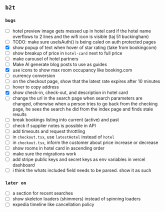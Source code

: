 ## `b2t`

<!-- TODO: do these -->

### `bugs`

-   [ ] hotel preview image gets messed up in hotel card if the hotel name overflows to 2 lines and the wifi icon is visible (taj 51 buckingham)
-   [ ] TODO: make sure useIsAuth() is being caled on auth protected pages
-   [x] show popup of text when hover of star rating (take from bookingcom)
-   [ ] show breakup of price in `hotel-card` next to full price
-   [ ] make carousel of hotel partners
-   [ ] Make AI generate blog posts to use as guides
-   [x] use icons to show max room occupancy like booking.com
-   [ ] currency conversion
-   [ ] on the checkout page, show that the latest rate expires after 10 minutes
-   [ ] hover to copy address
-   [x] show check-in, check-out, and description in hotel card
-   [ ] change the url in the search page when search parameters are changed, otherwise when a person tries to go back from the checking page, he sees the search he did from the index page and finds stale results
-   [ ] break bookings listing into current (active) and past
-   [ ] check if supplier notes is possible in API
-   [ ] add timeouts and request throttling
-   [ ] in `checkout.tsx`, use `latestHotel` instead of `hotel`
-   [ ] in `checkout.tsx`, inform the customer about price increase or decrease
-   [ ] show rooms in hotel card in ascending order
-   [ ] make sure the migrations work
-   [ ] add stripe public keys and secret keys as env variables in vercel dashboard
-   [ ] i think the whats included field needs to be parsed. show it as such

### `later on`

-   [ ] a section for recent searches
-   [ ] show skeleton loaders (shimmers) instead of spinning loaders
-   [ ] expedia timeline like cancellation policy
